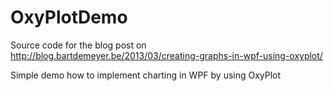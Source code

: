 OxyPlotDemo
===========
Source code for the blog post on http://blog.bartdemeyer.be/2013/03/creating-graphs-in-wpf-using-oxyplot/

Simple demo how to implement charting in WPF by using OxyPlot
